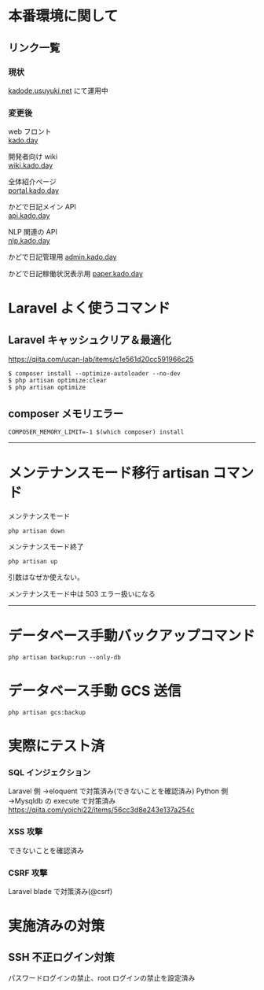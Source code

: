 # 本番環境に関して

## リンク一覧

### 現状

[kadode.usuyuki.net](kadode.usuyuki.net) にて運用中

### 変更後

web フロント  
[kado.day](https://kado.day)

開発者向け wiki  
[wiki.kado.day](https://wiki.kado.day)

全体紹介ページ  
[portal.kado.day](https://kado.day)

かどで日記メイン API  
[api.kado.day](https://api.kado.day)

NLP 関連の API  
[nlp.kado.day](https://nlp.kado.day)

かどで日記管理用
[admin.kado.day](https://admin.kado.day)

かどで日記稼働状況表示用
[paper.kado.day](https://paper.kado.day)

# Laravel よく使うコマンド

## Laravel キャッシュクリア＆最適化

https://qiita.com/ucan-lab/items/c1e561d20cc591966c25

```
$ composer install --optimize-autoloader --no-dev
$ php artisan optimize:clear
$ php artisan optimize
```

## composer メモリエラー

```
COMPOSER_MEMORY_LIMIT=-1 $(which composer) install
```

---

# メンテナンスモード移行 artisan コマンド

メンテナンスモード

```
php artisan down
```

メンテナンスモード終了

```
php artisan up
```

引数はなぜか使えない。

メンテナンスモード中は 503 エラー扱いになる

---

# データベース手動バックアップコマンド

```
php artisan backup:run --only-db
```

# データベース手動 GCS 送信

```
php artisan gcs:backup
```

# 実際にテスト済

### SQL インジェクション

Laravel 側 →eloquent で対策済み(できないことを確認済み)
Python 側 →Mysqldb の execute で対策済み
https://qiita.com/yoichi22/items/56cc3d8e243e137a254c

### XSS 攻撃

できないことを確認済み

### CSRF 攻撃

Laravel blade で対策済み(@csrf)

# 実施済みの対策

## SSH 不正ログイン対策

パスワードログインの禁止、root ログインの禁止を設定済み
